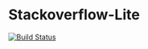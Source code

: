 # Stackoverflow-Lite

[![Build Status](https://travis-ci.org/Bluey95/Stackoverflow-Lite.svg?branch=develop)](https://travis-ci.org/Bluey95/Stackoverflow-Lite)
